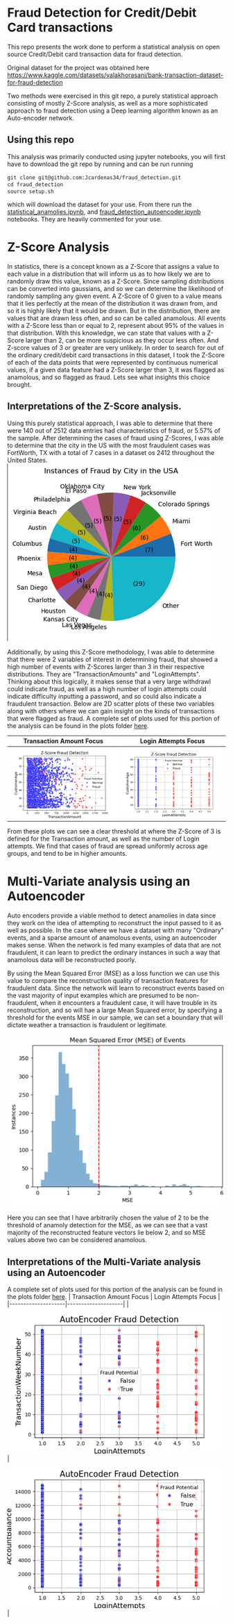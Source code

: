 # Fraud Detection for Credit/Debit Card transactions

This repo presents the work done to perform a statistical analysis on open source Credit/Debit card transaction data for fraud detection.

Original dataset for the project was obtained here
https://www.kaggle.com/datasets/valakhorasani/bank-transaction-dataset-for-fraud-detection


Two methods were exercised in this git repo, a purely statistical approach consisting of mostly Z-Score analysis, as well as a more sophisticated approach to fraud detection using a Deep learning algorithm known as an Auto-encoder network.

## Using this repo
This analysis was primarily conducted using jupyter notebooks, you will first have to download the git repo by running
and can be run running
```
git clone git@github.com:Jcardenas34/fraud_detection.git
cd fraud_detection
source setup.sh
```
which will download the dataset for your use. From there run the [statistical_anamolies.ipynb](./statistical_anamolies.ipynb), and [fraud_detection_autoencoder.ipynb](./fraud_detection_autoencoder.ipynb) notebooks. They are heavily commented for your use.

# Z-Score Analysis
In statistics, there is a concept known as a Z-Score that assigns a value to each value in a distribution that will inform us as to how likely we are to randomly draw this value, known as a Z-Score.
Since sampling distributions can be converted into gaussians, and so we can determine the likelihood of randomly sampling any given event. A Z-Score of 0 given to a value means that it lies perfectly at the mean of the distribution it was drawn from, and so it is highly likely that it would be drawn. But in the distribution, there are values that are drawn less often, and so can be called anamolous. All events with a Z-Score less than or equal to 2, represent about 95% of the values in that distribution. With this knowledge, we can state that values with a Z-Score larger than 2, can be more suspicious as they occur less often.
And Z-score values of 3 or greater are very unlikely. In order to search for out of the ordinary credit/debit card transactions in this dataset, I took the Z-Score of each of the data points that were represented by continuous numerical values, if a given data feature had a Z-Score larger than 3, it was flagged as anamolous, and so flagged as fraud. Lets see what insights this choice brought.



## Interpretations of the Z-Score analysis.
Using this purely statistical approach, I was able to determine that there were 140 out of 2512 data entries had characteristics of fraud, or 5.57% of the sample.
After determining the cases of fraud using Z-Scores, I was able to determine that the city in the US with the most fraudulent cases was FortWorth, TX with a total of 7 cases in a dataset os 2412 throughout the United States. 
![!\[Image 1\](plots/.png)](plots/instances_of_fraud_by_city.png)

Additionally, by using this Z-Score methodology, I was able to determine that there were 2 variables of interest in determining fraud, that showed a high number of events with Z-Scores larger than 3 in their respective distributions. They are "TransactionAmounts" and "LoginAttempts". Thinking about this logically, it makes sense that a very large withdrawl could indicate fraud, as well as a high number of login attempts could indicate difficulty inputting a password, and so could also indicate a fraudulent transaction. Below are 2D scatter plots of these two variables along with others where we can gain insight on the kinds of transactions that were flagged as fraud. A complete set of plots used for this portion of the analysis can be found in the plots folder [here](plots/).

| Transaction Amount Focus          | Login Attempts Focus           |
|--------------------|--------------------|
| ![!\[Image 1\](plots/.png)](plots/TransactionAmount_vs_CustomerAge.png) | ![!\[Image 2\](plots/.png)](plots/LoginAttempts_vs_CustomerAge.png)|

From these plots we can see a clear threshold at where the Z-Score of 3 is defined for the Transaction amount, as well as the number of Login attempts. We find that cases of fraud are spread uniformly across age groups, and tend to be in higher amounts. 



# Multi-Variate analysis using an Autoencoder
Auto encoders provide a viable method to detect anamolies in data since they work on the idea of attempting to reconstruct the input passed to it as well as possible.
In the case where we have a dataset with many "Ordinary" events, and a sparse amount of anamolous events, using an autoencoder makes sense. When the network is fed many examples of data that are not fraudulent, it can learn to predict the ordinary instances in such a way that anamolous data will be reconstructed poorly.

By using the Mean Squared Error (MSE) as a loss function we can use this value to compare the reconstruction quality of transaction features for fraudulent data. Since the network will learn to reconstruct events based on the vast majority of input examples which are presumed to be non-fraudulent, when it encounters a fraudulent case, it will have trouble in its reconstruction, and so will hae a large Mean Squared error, by specifying a threshold for the events MSE in our sample, we can set a boundary that will dictate weather a transaction is fraudulent or legitimate.

![!\[Image 3\](plots/.png)](plots/MSE_of_events.png)

Here you can see that I have arbitrarily chosen the value of 2 to be the threshold of anamoly detection for the MSE, as we can see that a vast majority of the reconstructed feature vectors lie below 2, and so MSE values above two can be considered anamolous. 

## Interpretations of the Multi-Variate analysis using an Autoencoder

A complete set of plots used for this portion of the analysis can be found in the plots folder [here](autoencoder_plots/).
| Transaction Amount Focus          | Login Attempts Focus           |
|--------------------|--------------------|
| ![!\[Image 4\](plots/.png)](autoencoder_plots/LoginAttempts_vs_TransactionWeekNumber.png) | ![!\[Image 5\](plots/.png)](autoencoder_plots/LoginAttempts_vs_AccountBalance.png)|
